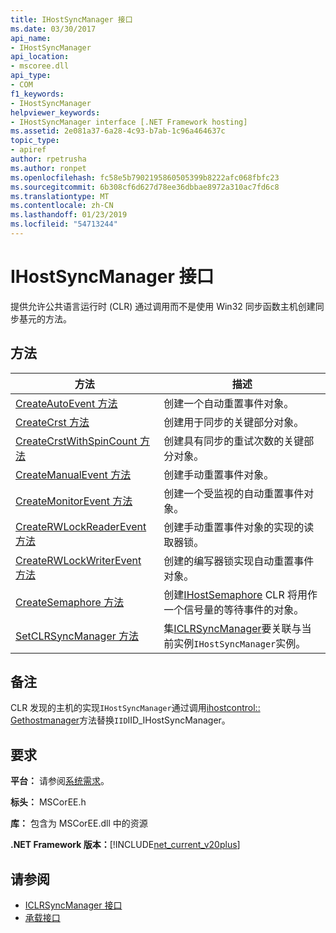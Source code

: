 ```yaml
---
title: IHostSyncManager 接口
ms.date: 03/30/2017
api_name:
- IHostSyncManager
api_location:
- mscoree.dll
api_type:
- COM
f1_keywords:
- IHostSyncManager
helpviewer_keywords:
- IHostSyncManager interface [.NET Framework hosting]
ms.assetid: 2e081a37-6a28-4c93-b7ab-1c96a464637c
topic_type:
- apiref
author: rpetrusha
ms.author: ronpet
ms.openlocfilehash: fc58e5b7902195860505399b8222afc068fbfc23
ms.sourcegitcommit: 6b308cf6d627d78ee36dbbae8972a310ac7fd6c8
ms.translationtype: MT
ms.contentlocale: zh-CN
ms.lasthandoff: 01/23/2019
ms.locfileid: "54713244"
---
```

# <a name="ihostsyncmanager-interface"></a>IHostSyncManager 接口
提供允许公共语言运行时 (CLR) 通过调用而不是使用 Win32 同步函数主机创建同步基元的方法。  
  
## <a name="methods"></a>方法  
  
|方法|描述|  
|------------|-----------------|  
|[CreateAutoEvent 方法](../../../../docs/framework/unmanaged-api/hosting/ihostsyncmanager-createautoevent-method.md)|创建一个自动重置事件对象。|  
|[CreateCrst 方法](../../../../docs/framework/unmanaged-api/hosting/ihostsyncmanager-createcrst-method.md)|创建用于同步的关键部分对象。|  
|[CreateCrstWithSpinCount 方法](../../../../docs/framework/unmanaged-api/hosting/ihostsyncmanager-createcrstwithspincount-method.md)|创建具有同步的重试次数的关键部分对象。|  
|[CreateManualEvent 方法](../../../../docs/framework/unmanaged-api/hosting/ihostsyncmanager-createmanualevent-method.md)|创建手动重置事件对象。|  
|[CreateMonitorEvent 方法](../../../../docs/framework/unmanaged-api/hosting/ihostsyncmanager-createmonitorevent-method.md)|创建一个受监视的自动重置事件对象。|  
|[CreateRWLockReaderEvent 方法](../../../../docs/framework/unmanaged-api/hosting/ihostsyncmanager-createrwlockreaderevent-method.md)|创建手动重置事件对象的实现的读取器锁。|  
|[CreateRWLockWriterEvent 方法](../../../../docs/framework/unmanaged-api/hosting/ihostsyncmanager-createrwlockwriterevent-method.md)|创建的编写器锁实现自动重置事件对象。|  
|[CreateSemaphore 方法](../../../../docs/framework/unmanaged-api/hosting/ihostsyncmanager-createsemaphore-method.md)|创建[IHostSemaphore](../../../../docs/framework/unmanaged-api/hosting/ihostsemaphore-interface.md) CLR 将用作一个信号量的等待事件的对象。|  
|[SetCLRSyncManager 方法](../../../../docs/framework/unmanaged-api/hosting/ihostsyncmanager-setclrsyncmanager-method.md)|集[ICLRSyncManager](../../../../docs/framework/unmanaged-api/hosting/iclrsyncmanager-interface.md)要关联与当前实例`IHostSyncManager`实例。|  
  
## <a name="remarks"></a>备注  
 CLR 发现的主机的实现`IHostSyncManager`通过调用[ihostcontrol:: Gethostmanager](../../../../docs/framework/unmanaged-api/hosting/ihostcontrol-gethostmanager-method.md)方法替换`IID`IID_IHostSyncManager。  
  
## <a name="requirements"></a>要求  
 **平台：** 请参阅[系统需求](../../../../docs/framework/get-started/system-requirements.md)。  
  
 **标头：** MSCorEE.h  
  
 **库：** 包含为 MSCorEE.dll 中的资源  
  
 **.NET Framework 版本：**[!INCLUDE[net_current_v20plus](../../../../includes/net-current-v20plus-md.md)]  
  
## <a name="see-also"></a>请参阅
- [ICLRSyncManager 接口](../../../../docs/framework/unmanaged-api/hosting/iclrsyncmanager-interface.md)
- [承载接口](../../../../docs/framework/unmanaged-api/hosting/hosting-interfaces.md)
